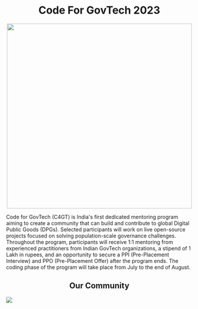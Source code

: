 <div align="Center"><h1>Code For GovTech 2023</h1></div>

<div align="Center"><img src="https://static.wixstatic.com/media/060b0c_8029055ce0074bfaa4bb6d9f1c2c33d2~mv2.png/v1/fill/w_2266,h_2168,al_c,q_95,usm_0.66_1.00_0.01,enc_auto/060b0c_8029055ce0074bfaa4bb6d9f1c2c33d2~mv2.png" height ="500" align="Center"/><br>
</div>

Code for GovTech (C4GT) is India's first dedicated mentoring program aiming to create a community that can build and contribute to global Digital Public Goods (DPGs). Selected participants will work on live open-source projects focused on solving population-scale governance challenges. Throughout the program, participants will receive 1:1 mentoring from experienced practitioners from Indian GovTech organizations, a stipend of 1 Lakh in rupees, and an opportunity to secure a PPI (Pre-Placement Interview) and PPO (Pre-Placement Offer) after the program ends. The coding phase of the program will take place from July to the end of August.

<div align="Center"><h2>Our Community</h2></div>

<a href="https://github.com/code4govtech/c4gt/graphs/contributors">
  <img src="https://contrib.rocks/image?repo=Code4GovTech/C4gt" />
</a>
